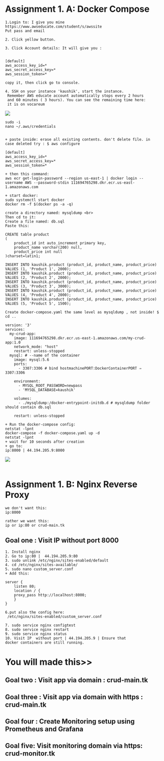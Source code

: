 # Assignment   1. A: Docker Compose
```
1.Login to: I give you mine
https://www.awseducate.com/student/s/awssite
Put pass and email

2. Click yellow button.

3. Click Account details: It will give you :


[default]
aws_access_key_id=*
aws_secret_access_key=*
aws_session_token=*

copy it, then click go to console.

4. SSH on your instance 'kaushik', start the instance.
 Remember AWS educate account automatically stops every 2 hours 
 and 60 minutes ( 3 hours). You can see the remaining time here:
 it is on vocareum
```
![](https://i.imgur.com/Y4vg4p6.png)
```
sudo -i
nano ~/.aws/credentials


+ paste inside: erase all existing contents. don't delete file. in case deleted try : $ aws configure

[default]
aws_access_key_id=*
aws_secret_access_key=*
aws_session_token=*

+ then this command:  
aws ecr get-login-password --region us-east-1 | docker login --username AWS --password-stdin 111694765298.dkr.ecr.us-east-1.amazonaws.com

+ start docker:
sudo systemctl start docker
docker rm -f $(docker ps -a -q)
```
```
create a directory named: mysqldump <br>
Then cd to it:
Create a file named: db.sql
Paste this:

CREATE table product
(
	product_id int auto_increment primary key,
	product_name varchar(200) null,
	product_price int null
)charset=latin1;

INSERT INTO kaushik.product (product_id, product_name, product_price) VALUES (1, 'Product 1', 2000);
INSERT INTO kaushik.product (product_id, product_name, product_price) VALUES (2, 'Product 2', 2000);
INSERT INTO kaushik.product (product_id, product_name, product_price) VALUES (3, 'Product 3', 3000);
INSERT INTO kaushik.product (product_id, product_name, product_price) VALUES (4, 'Product 4', 2000);
INSERT INTO kaushik.product (product_id, product_name, product_price) VALUES (5, 'Product 5', 1500);
```
```
Create docker-compose.yaml the same level as mysqldump , not inside! $ cd ..
```
```
version: '3'
services:
  my-crud-app:
    image: 111694765298.dkr.ecr.us-east-1.amazonaws.com/my-crud-app:1.0
    network_mode: "host"
    restart: unless-stopped
  mysql: # --name of the container
    image: mysql:5.6
    ports:
      - 3307:3306 # bind hostmachinePORT:DockerContainerPORT ⇒ 3307:3306

    environment:
      - MYSQL_ROOT_PASSWORD=newpass
      - 'MYSQL_DATABASE=kaushik'
      
    volumes:
      - ./mysqldump:/docker-entrypoint-initdb.d # mysqldump folder should contain db.sql
      
    restart: unless-stopped
```

```
+ Run the docker-compose config:
netstat -lpnt
docker-compose -f docker-compose.yaml up -d
netstat -lpnt
+ wait for 10 seconds after creation
+ go to:
ip:8000 | 44.194.205.9:8000
```
![](https://i.imgur.com/ivcnApO.png)
<br> <br>

# Assignment   1. B: Nginx Reverse Proxy
```
we don't want this:
ip:8000

rather we want this:
ip or ip:80 or crud-main.tk
```

## Goal one : Visit IP without port 8000
```
1. Install nginx
2. Go to ip:80 |  44.194.205.9:80
3. sudo unlink /etc/nginx/sites-enabled/default
4. cd /etc/nginx/sites-available/
5. sudo nano custom_server.conf
+ Add this:

server {
	listen 80;
	location / {
	proxy_pass http://localhost:8000;
	}
}

6.put also the config here:
 /etc/nginx/sites-enabled/custom_server.conf

7. sudo service nginx configtest
8. sudo service nginx restart
9. sudo service nginx status
10. Visit IP  without port | 44.194.205.9 | Ensure that 
docker containers are still running.
```


# You will made this>>
## Goal two : Visit app via domain : crud-main.tk
## Goal three : Visit app via domain with https : crud-main.tk
## Goal four : Create Monitoring setup using Prometheus and Grafana
## Goal five: Visit monitoring domain via https: crud-monitor.tk
